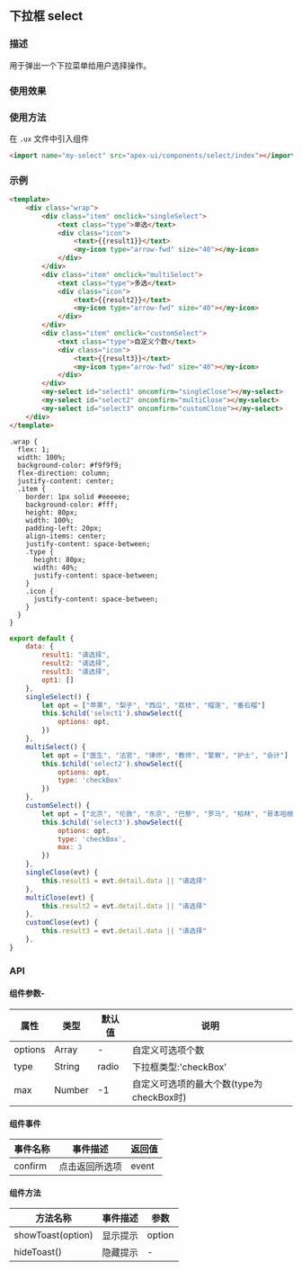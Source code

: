 ## 下拉框 select

### 描述

用于弹出一个下拉菜单给用户选择操作。

### 使用效果

<preview page="select"/>

### 使用方法

在 `.ux` 文件中引入组件

``` html
<import name="my-select" src="apex-ui/components/select/index"></import>
```

### 示例

``` html
<template>
    <div class="wrap">
        <div class="item" onclick="singleSelect">
            <text class="type">单选</text>
            <div class="icon">
                <text>{{result1}}</text>
                <my-icon type="arrow-fwd" size="40"></my-icon>
            </div>
        </div>
        <div class="item" onclick="multiSelect">
            <text class="type">多选</text>
            <div class="icon">
                <text>{{result2}}</text>
                <my-icon type="arrow-fwd" size="40"></my-icon>
            </div>
        </div>
        <div class="item" onclick="customSelect">
            <text class="type">自定义个数</text>
            <div class="icon">
                <text>{{result3}}</text>
                <my-icon type="arrow-fwd" size="40"></my-icon>
            </div>
        </div>
        <my-select id="select1" oncomfirm="singleClose"></my-select>
        <my-select id="select2" oncomfirm="multiClose"></my-select>
        <my-select id="select3" oncomfirm="customClose"></my-select>
    </div>
</template>
```

``` less
.wrap {
  flex: 1;
  width: 100%;
  background-color: #f9f9f9;
  flex-direction: column;
  justify-content: center;
  .item {
    border: 1px solid #eeeeee;
    background-color: #fff;
    height: 80px;
    width: 100%;
    padding-left: 20px;
    align-items: center;
    justify-content: space-between;
    .type {
      height: 80px;
      width: 40%;
      justify-content: space-between;
    }
    .icon {
      justify-content: space-between;
    }
  }
}
```

``` javascript
export default {
    data: {
        result1: "请选择",
        result2: "请选择",
        result3: "请选择",
        opt1: []
    },
    singleSelect() {
        let opt = ["苹果", "梨子", "西瓜", "荔枝", "榴莲", "番石榴"]
        this.$child('select1').showSelect({
            options: opt,
        })
    },
    multiSelect() {
        let opt = ["医生", "法官", "律师", "教师", "警察", "护士", "会计"]
        this.$child('select2').showSelect({
            options: opt,
            type: 'checkBox'
        })
    },
    customSelect() {
        let opt = ["北京", "伦敦", "东京", "巴黎", "罗马", "柏林", "哥本哈根", "曼谷"]
        this.$child('select3').showSelect({
            options: opt,
            type: 'checkBox',
            max: 3
        })
    },
    singleClose(evt) {
        this.result1 = evt.detail.data || "请选择"
    },
    multiClose(evt) {
        this.result2 = evt.detail.data || "请选择"
    },
    customClose(evt) {
        this.result3 = evt.detail.data || "请选择"
    },
}
```

### API

#### 组件参数-

| 属性     | 类型    | 默认值  | 说明                                                         |
| -------- | ------- | ------- | ------------------------------------------------------------ |
| options  | Array  | -       | 自定义可选项个数                                |
| type    | String  | radio   | 下拉框类型:'checkBox'|'radio'                     |
| max     | Number  | -1      | 自定义可选项的最大个数(type为checkBox时)                         |

#### 组件事件

| 事件名称 | 事件描述                  | 返回值                       |
| -------- | ------------------------ | ---------------------------- |
| confirm   | 点击返回所选项      | event|

#### 组件方法

| 方法名称          | 事件描述 | 参数   |
| ----------------- | -------- | ------ |
| showToast(option) | 显示提示 | option |
| hideToast()       | 隐藏提示 | -      |

